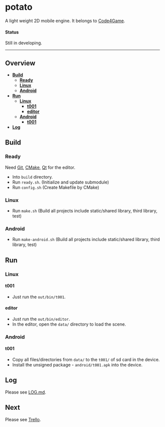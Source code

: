 potato
======

A light weight 2D mobile engine. It belongs to [Code4Game][].


#### Status

Still in developing.


----------------------------


## Overview

* [**Build**](#build)
  * [**Ready**](#ready)
  * [**Linux**](#linux)
  * [**Android**](#android)
* [**Run**](#run)
  * [**Linux**](#linux)
  	* [**t001**](#t001)
  	* [**editor**](#editor)
  * [**Android**](#android)
  	* [**t001**](#t001)
* [**Log**](#log)


Build
-----

### Ready

Need [Git][], [CMake][], [Qt][] for the editor.

* Into `build` directory.
* Run `ready.sh`. (Initialize and update submodule)
* Run `config.sh` (Create Makefile by CMake)


### Linux

* Run `make.sh` (Build all projects include static/shared library, third library, test)


### Android

* Run `make-android.sh` (Build all projects include static/shared library, third library, test)


Run
---

### Linux

#### t001

* Just run the `out/bin/t001`.


#### editor

* Just run the `out/bin/editor`.
* In the editor, open the `data/` directory to load the scene.


### Android

#### t001

* Copy all files/directories from `data/` to the `t001/` of sd card in the device.
* Install the unsigned package - `android/t001.apk` into the device.


Log
---

Please see [LOG.md][].


Next
----

Please see [Trello][].


[CMake]: http://cmake.org/ "CMake"
[Git]: http://git-scm.com/ "Git"
[Qt]: http://qt-project.org/ "Qt"
[Code4Game]: http://c4g.io/ "Code 4 Game"
[LOG.md]: https://github.com/code4game/potato/blob/master/LOG.md "Log"
[Trello]: https://trello.com/code4game/ "Plan"
